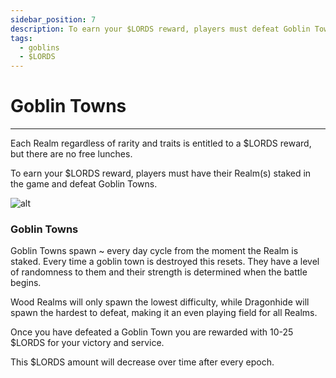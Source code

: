 ```yaml
---
sidebar_position: 7
description: To earn your $LORDS reward, players must defeat Goblin Towns.
tags:
  - goblins
  - $LORDS
---
```


# Goblin Towns

---

Each Realm regardless of rarity and traits is entitled to a $LORDS reward, but there are no free lunches. 

To earn your $LORDS reward, players must have their Realm(s) staked in the game and defeat Goblin Towns. 

![alt](/img/game/goblin-towns.png)

### Goblin Towns 

Goblin Towns spawn ~ every day cycle from the moment the Realm is staked. Every time a goblin town is destroyed this resets. They have a level of randomness to them and their strength is determined when the battle begins. 

Wood Realms will only spawn the lowest difficulty, while Dragonhide will spawn the hardest to defeat, making it an even playing field for all Realms.

Once you have defeated a Goblin Town you are rewarded with 10-25 $LORDS for your victory and service. 

This $LORDS amount will decrease over time after every epoch. 
